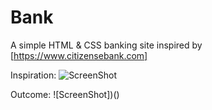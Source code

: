 # Bank
A simple HTML &amp; CSS banking site inspired by [https://www.citizensebank.com] 

Inspiration: ![ScreenShot]()

Outcome: ![ScreenShot])()
